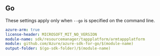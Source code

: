 ## Go

These settings apply only when `--go` is specified on the command line.

```yaml $(go) && $(track2)
azure-arm: true
license-header: MICROSOFT_MIT_NO_VERSION
module-name: sdk/resourcemanager/tappplatform/armtappplatform
module: github.com/Azure/azure-sdk-for-go/$(module-name)
output-folder: $(go-sdk-folder)/$(module-name)
```
